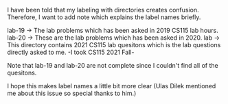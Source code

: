 I have been told that my labeling with directories creates confusion.
Therefore, I want to add note which explains the label names briefly.

lab-19 -> The lab problems which has been asked in 2019 CS115 lab hours.
lab-20 -> These are the lab problems which has been asked in 2020.
lab -> This directory contains 2021 CS115 lab quesitons which is the lab questions directly asked to me. -I took CS115 2021 Fall-

Note that lab-19 and lab-20 are not complete since I couldn't find all of the quesitons.

I hope this makes label names a little bit more clear
(Ulas Dilek mentioned me about this issue so special thanks to him.)
